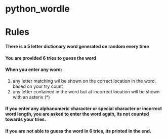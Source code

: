 # python_wordle

# Rules
#### There is a 5 letter dictionary word generated on random every time
#### You are provided 6 tries to guess the word
#### When you enter any word:
<ol>
<li>any letter matching wil be shown on the correct location in the word, based on your try count</li>
<li>any letter contained in the word but at incorrect location will be shown with an asterix (*)</li>
</ol>

#### If you enter any alphanumeric character or special character or incorrect word length, you are asked to enter the word again, its not counted towards your tries.
#### If you are not able to guess the word in 6 tries, its printed in the end.
